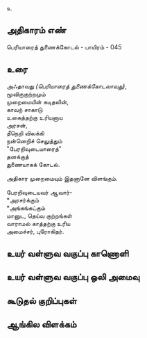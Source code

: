 உ


## அதிகாரம் எண்

பெரியாரைத் துணைக்கோடல் - பாயிரம் - 045

## உரை

அஃதாவது _(பெரியாரைத் துணைக்கோடலாவது)_,  
மூவிருகுற்றமும்  
முறைமையின் கடிதலின்,  
காவற் சாகாடு  
உகைத்தற்கு உரியனாய  
அரசன்,  
தீநெறி விலக்கி  
நன்னெறிச் செலுத்தும்  
"பேரறிவுடையாரைத்"  
தனக்குத்  
துணையாகக் கோடல்.  

அதிகார முறைமையும் இதனானே விளங்கும்.  

பேரறிவுடையவர் ஆவார்-  
*அரசர்க்கும்  
*அங்கங்கட்கும்  
மானுட, தெய்வ குற்றங்கள்  
வாராமல் காத்தற்கு உரிய  
அமைச்சர், புரோகிதர்.


## உயர் வள்ளுவ வகுப்பு காணொளி


## உயர் வள்ளுவ வகுப்பு ஒலி அமைவு 


## கூடுதல் குறிப்புகள்


## ஆங்கில விளக்கம்

